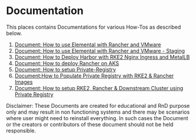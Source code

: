 # Documentation
This places contains Documentations for various How-Tos as described below.

1. [Document: How to use Elemental with Rancher and VMware](./Document-Elemental-Vmware-Prod-TPU-Emulate/How-to-use-Elemental-with-Rancher-and-VMware.md)
2. [Document: How to use Elemental with Rancher and VMware - Staging](./Document-Elemental-Vmware-Staging/How-to-use-Elemental-with-Rancher-and-VMware-Staging.md)
3. [Document: How to Deploy Harbor with RKE2 Nginx Ingress and MetalLB](./Document-Harbor-RKE2-Nginx-Ingress-MetalLB/Harbor-with-RKE2-Persistentvolume-Ingress-MetalLB.md)
4. [Document: How to deploy Rancher on AKS](./Document-Resolve-Issue-with-Rancher-Deployment-on-AKS/Rancher-AKS-Issue.md)
5. [Document: How to setup Private-Registry](./Document-Setup-RKE2-With-Rancher-in-HA-AIRGAP/Document-1-Setup-Private-Registry.md)
6. [Document:How to Populate Private Registry with RKE2 & Rancher Images](./Document-Setup-RKE2-With-Rancher-in-HA-AIRGAP/Document-2-Populate-Private-Registry-RKE2&Rancher-Images.md)
7. [Document: How to setup RKE2, Rancher & Downstream Cluster using Private Registry](./Document-Setup-RKE2-With-Rancher-in-HA-AIRGAP/Document-3-Provision-Airgap-RKE2-Rancher-Downstrstream-Cluster-using-Private-Registry.md)

Disclaimer: These Documents are created for educational and RnD purpose only and may result in non functioning systems and there may be scenarios where user might need to reinstall everything. In such cases the Document or the creators or contributors of these document should not be held responsible.
